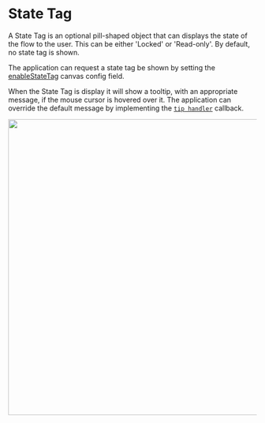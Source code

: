 # State Tag

A State Tag is an optional pill-shaped object that can displays the state of the flow to the user. This can be either 'Locked' or 'Read-only'. By default, no state tag is shown.

The application can request a state tag be shown by setting the [enableStateTag](03.02.01-canvas-config.md/#enablestatetag) canvas config field.

When the State Tag is display it will show a tooltip, with an appropriate message, if the mouse cursor is hovered over it. The application can override the default message by implementing the [`tip handler`](03.03.06-tip-handler.md) callback.

<img src="../assets/cc-state-tag.png" width="600" />



